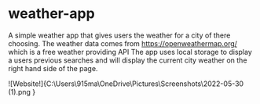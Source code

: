 # weather-app 
A simple weather app that gives users the weather for a city of there choosing. 
The weather data comes from https://openweathermap.org/ which is a free weather providing API
The app uses local storage to display a users previous searches and will display the current city weather on the right hand side of the page.

![Website!]{C:\Users\915ma\OneDrive\Pictures\Screenshots\2022-05-30 (1).png }